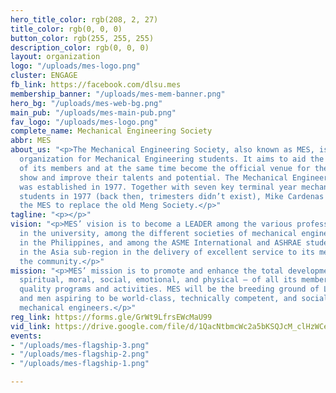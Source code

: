 ```yaml
---
hero_title_color: rgb(208, 2, 27)
title_color: rgb(0, 0, 0)
button_color: rgb(255, 255, 255)
description_color: rgb(0, 0, 0)
layout: organization
logo: "/uploads/mes-logo.png"
cluster: ENGAGE
fb_link: https://facebook.com/dlsu.mes
membership_banner: "/uploads/mes-mem-banner.png"
hero_bg: "/uploads/mes-web-bg.png"
main_pub: "/uploads/mes-main-pub.png"
fav_logo: "/uploads/mes-logo.png"
complete_name: Mechanical Engineering Society
abbr: MES
about_us: "<p>The Mechanical Engineering Society, also known as MES, is a professional
  organization for Mechanical Engineering students. It aims to aid the academic needs
  of its members and at the same time become the official venue for the members to
  show and improve their talents and potential. The Mechanical Engineering Society
  was established in 1977. Together with seven key terminal year mechanical engineering
  students in 1977 (back then, trimesters didn’t exist), Mike Cardenas established
  the MES to replace the old Meng Society.</p>"
tagline: "<p></p>"
vision: "<p>MES’ vision is to become a LEADER among the various professional organizations
  in the university, among the different societies of mechanical engineering students
  in the Philippines, and among the ASME International and ASHRAE student sections
  in the Asia sub-region in the delivery of excellent service to its members and to
  the community.</p>"
mission: "<p>MES’ mission is to promote and enhance the total development – intellectual,
  spiritual, moral, social, emotional, and physical – of all its members through its
  quality programs and activities. MES will be the breeding ground of Lasallian women
  and men aspiring to be world-class, technically competent, and socially responsible
  mechanical engineers.</p>"
reg_link: https://forms.gle/GrWt9LfrsEWcMaU99
vid_link: https://drive.google.com/file/d/1QacNtbmcWc2a5bKSQJcM_clHzWCey5rY/preview
events:
- "/uploads/mes-flagship-3.png"
- "/uploads/mes-flagship-2.png"
- "/uploads/mes-flagship-1.png"

---
```

